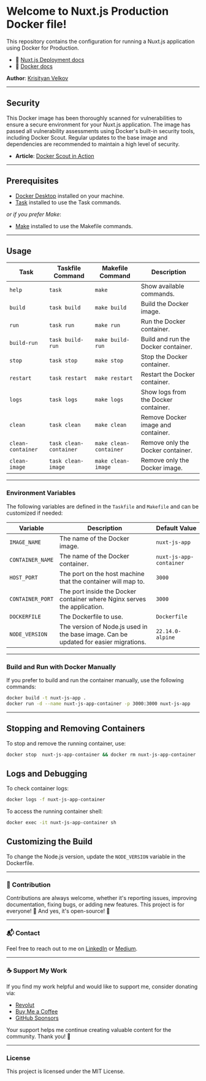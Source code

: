 # Welcome to Nuxt.js Production Docker file!

This repository contains the configuration for running a Nuxt.js application using Docker for Production.

- 📖 [Nuxt.js Deployment docs](https://nuxt.com/docs/getting-started/deployment)
- 📖 [Docker docs](https://docs.docker.com/)

**Author**: [Krisityan Velkov](https://www.linkedin.com/in/kristiyan-velkov-763130b3/)

---

## Security

This Docker image has been thoroughly scanned for vulnerabilities to ensure a secure environment for your Nuxt.js application. The image has passed all vulnerability assessments using Docker's built-in security tools, including Docker Scout. Regular updates to the base image and dependencies are recommended to maintain a high level of security.

- **Article**: [Docker Scout in Action](https://levelup.gitconnected.com/docker-scout-in-action-63e7c812532a?sk=120903755538c5065585d458d5e1eaa8)

---

## Prerequisites

- [Docker Desktop](https://www.docker.com/products/docker-desktop/) installed on your machine.
- [Task](https://taskfile.dev/installation/) installed to use the Task commands.

_or if you prefer Make_:

- [Make](<https://en.wikipedia.org/wiki/Make_(software)>) installed to use the Makefile commands.

---

## Usage

| Task              | Taskfile Command       | Makefile Command       | Description                          |
| ----------------- | ---------------------- | ---------------------- | ------------------------------------ |
| `help`            | `task`                 | `make`                 | Show available commands.             |
| `build`           | `task build`           | `make build`           | Build the Docker image.              |
| `run`             | `task run`             | `make run`             | Run the Docker container.            |
| `build-run`       | `task build-run`       | `make build-run`       | Build and run the Docker container.  |
| `stop`            | `task stop`            | `make stop`            | Stop the Docker container.           |
| `restart`         | `task restart`         | `make restart`         | Restart the Docker container.        |
| `logs`            | `task logs`            | `make logs`            | Show logs from the Docker container. |
| `clean`           | `task clean`           | `make clean`           | Remove Docker image and container.   |
| `clean-container` | `task clean-container` | `make clean-container` | Remove only the Docker container.    |
| `clean-image`     | `task clean-image`     | `make clean-image`     | Remove only the Docker image.        |

---

### Environment Variables

The following variables are defined in the `Taskfile` and `Makefile` and can be customized if needed:

| Variable         | Description                                                                          | Default Value           |
| ---------------- | ------------------------------------------------------------------------------------ | ----------------------- |
| `IMAGE_NAME`     | The name of the Docker image.                                                        | `nuxt-js-app`           |
| `CONTAINER_NAME` | The name of the Docker container.                                                    | `nuxt-js-app-container` |
| `HOST_PORT`      | The port on the host machine that the container will map to.                         | `3000`                  |
| `CONTAINER_PORT` | The port inside the Docker container where Nginx serves the application.             | `3000`                  |
| `DOCKERFILE`     | The Dockerfile to use.                                                               | `Dockerfile`            |
| `NODE_VERSION`   | The version of Node.js used in the base image. Can be updated for easier migrations. | `22.14.0-alpine`        |

---

### Build and Run with Docker Manually

If you prefer to build and run the container manually, use the following commands:

```sh
docker build -t nuxt-js-app .
docker run -d --name nuxt-js-app-container -p 3000:3000 nuxt-js-app
```

---

## Stopping and Removing Containers

To stop and remove the running container, use:

```sh
docker stop  nuxt-js-app-container && docker rm nuxt-js-app-container
```

## Logs and Debugging

To check container logs:

```sh
docker logs -f nuxt-js-app-container
```

To access the running container shell:

```sh
docker exec -it nuxt-js-app-container sh
```

## Customizing the Build

To change the Node.js version, update the `NODE_VERSION` variable in the Dockerfile.

---

### 📌 Contribution

Contributions are always welcome, whether it's reporting issues, improving documentation, fixing bugs, or adding new features. This project is for everyone! 💙
And yes, it's open-source! 🎉

---

### 📬 Contact

Feel free to reach out to me on [LinkedIn](https://www.linkedin.com/in/kristiyan-velkov-763130b3/) or [Medium](https://medium.com/@kristiyanvelkov).

---

### ☕ Support My Work

If you find my work helpful and would like to support me, consider donating via:

- [Revolut](https://revolut.me/kristiyanvelkov)
- [Buy Me a Coffee](https://www.buymeacoffee.com/kristiyanvelkov)
- [GitHub Sponsors](https://github.com/sponsors/kristiyan-velkov)

Your support helps me continue creating valuable content for the community. Thank you! 🚀

---

### License

This project is licensed under the MIT License.
